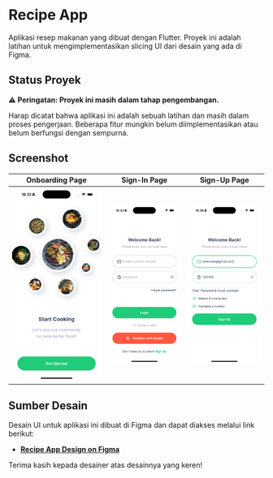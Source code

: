 # Recipe App

Aplikasi resep makanan yang dibuat dengan Flutter. Proyek ini adalah latihan untuk mengimplementasikan slicing UI dari desain yang ada di Figma.

## Status Proyek

**⚠️ Peringatan: Proyek ini masih dalam tahap pengembangan.**

Harap dicatat bahwa aplikasi ini adalah sebuah latihan dan masih dalam proses pengerjaan. Beberapa fitur mungkin belum diimplementasikan atau belum berfungsi dengan sempurna.

## Screenshot

| Onboarding Page | Sign-In Page | Sign-Up Page |
| :-------------: | :----------: | :----------: |
| ![Onboarding Page](assets/images/onbarding_page.png) | ![Sign-In Page](assets/images/sign-inpage.png) | ![Sign-Up Page](assets/images/sign-uppage.png) |

## Sumber Desain

Desain UI untuk aplikasi ini dibuat di Figma dan dapat diakses melalui link berikut:

- **[Recipe App Design on Figma](https://www.uistore.design/items/chefio-recipe-free-app-ui-kit-for-figma/)**

Terima kasih kepada desainer atas desainnya yang keren!
